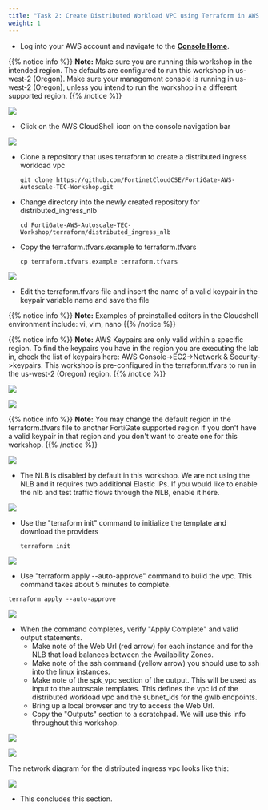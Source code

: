 ```yaml
---
title: "Task 2: Create Distributed Workload VPC using Terraform in AWS Cloudshell"
weight: 1
---
```


* Log into your AWS account and navigate to the [**Console Home**](https://us-west-2.console.aws.amazon.com/console/home?region=us-west-2#).

{{% notice info %}}
**Note:** Make sure you are running this workshop in the intended region. The defaults are configured to run this workshop in us-west-2 (Oregon). Make sure your management console is running in us-west-2 (Oregon), unless you intend to run the workshop in a different supported region.
{{% /notice %}}

![](image-t2-0.png)

* Click on the AWS CloudShell icon on the console navigation bar

![](image-t2-1.png)

* Clone a repository that uses terraform to create a distributed ingress workload vpc

  ``` git clone https://github.com/FortinetCloudCSE/FortiGate-AWS-Autoscale-TEC-Workshop.git ```

* Change directory into the newly created repository for distributed_ingress_nlb

  ``` cd FortiGate-AWS-Autoscale-TEC-Workshop/terraform/distributed_ingress_nlb ```
  
* Copy the terraform.tfvars.example to terraform.tfvars

  ``` cp terraform.tfvars.example terraform.tfvars ```
  
![](image-t2-2.png)

* Edit the terraform.tfvars file and insert the name of a valid keypair in the keypair variable name and save the file

{{% notice info %}}
**Note:** Examples of preinstalled editors in the Cloudshell environment include: vi, vim, nano
{{% /notice %}}

{{% notice info %}}
**Note:** AWS Keypairs are only valid within a specific region. To find the keypairs you have in the region you are executing the lab in, check the list of keypairs here: AWS Console->EC2->Network & Security->keypairs. 
This workshop is pre-configured in the terraform.tfvars to run in the us-west-2 (Oregon) region. 
{{% /notice %}}

![](image-t2-2a.png)

![](image-t2-2b.png)

{{% notice info %}}
**Note:** You may change the default region in the terraform.tfvars file to another FortiGate supported region if you don't have a valid keypair in that region and you don't want to create one for this workshop.
{{% /notice %}}

![](image-t2-3.png)

* The NLB is disabled by default in this workshop. We are not using the NLB and it requires two additional Elastic IPs. If you would like to enable the nlb and test traffic flows through the NLB, enable it here.

![](image-t2-3a.png)

* Use the "terraform init" command to initialize the template and download the providers

  ``` terraform init ```

![](image-t2-4.png)

* Use "terraform apply --auto-approve" command to build the vpc. This command takes about 5 minutes to complete.

``` terraform apply --auto-approve ```

![](image-t2-5a.png)

* When the command completes, verify "Apply Complete" and valid output statements.
  * Make note of the Web Url (red arrow) for each instance and for the NLB that load balances between the Availability Zones.
  * Make note of the ssh command (yellow arrow) you should use to ssh into the linux instances.
  * Make note of the spk_vpc section of the output. This will be used as input to the autoscale templates. This defines the vpc id of the distributed workload vpc and the subnet_ids for the gwlb endpoints.
  * Bring up a local browser and try to access the Web Url. 
  * Copy the "Outputs" section to a scratchpad. We will use this info throughout this workshop.

![](image-t2-5b.png)

![](image-t2-5c.png)

The network diagram for the distributed ingress vpc looks like this:

![](image-distriuted-ingress-with-nlb.png)

* This concludes this section.
